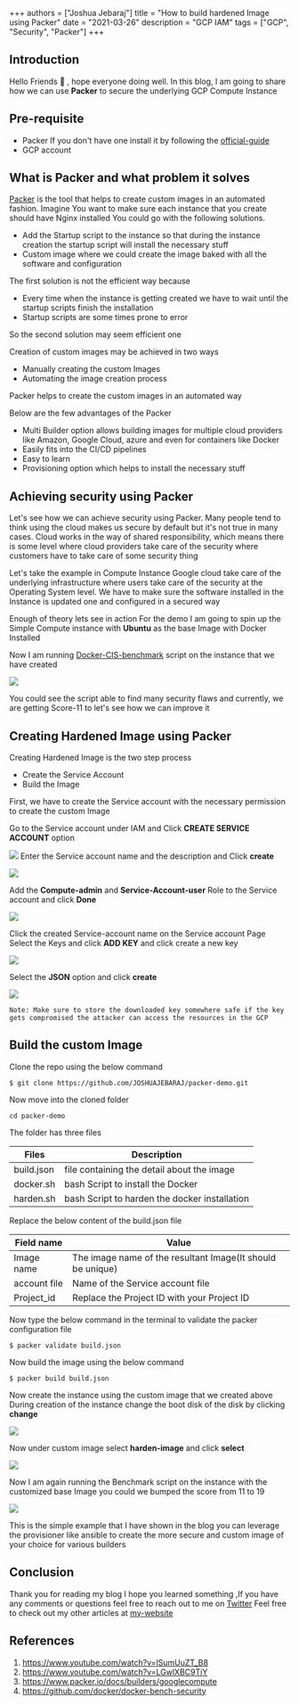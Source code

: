 +++
authors = ["Joshua Jebaraj"]
title = "How to build hardened Image using Packer"
date = "2021-03-26"
description = "GCP IAM"
tags = ["GCP", "Security", "Packer"]
+++


## Introduction
Hello Friends 👋 , hope everyone doing well. In this blog, I am going to share how we can use **Packer** to secure the underlying GCP Compute Instance 

## Pre-requisite

- Packer If you don't have one install it by following the [official-guide](https://www.packer.io/downloads)
- GCP account

## What is Packer and what problem it solves

[Packer](https://www.packer.io/) is the tool that helps to create custom images in an automated fashion. Imagine You want to make sure each instance that you create should have Nginx installed You could go with the following solutions.


- Add the Startup script to the instance so that during the instance creation the startup script will install the necessary stuff
- Custom image where we could create the image baked with all the software and configuration

The first solution is not the efficient way because 
- Every time when the instance is getting created we have to wait until the startup scripts finish the installation 
- Startup scripts are some times prone to error
  
So the second solution may seem efficient one 

Creation of custom images may be  achieved in two ways
- Manually creating the custom Images
- Automating the image creation process

Packer helps to create the custom images in an automated way

Below are the few advantages of the Packer


- Multi Builder option allows building images for multiple cloud providers like Amazon, Google Cloud, azure and even for containers like Docker
- Easily fits into the CI/CD pipelines
- Easy to learn
- Provisioning option which helps to install the necessary stuff


## Achieving security using Packer

Let's see how we can achieve security using Packer. Many people tend to think using the cloud makes us secure by default but it's not true in many cases. Cloud works in the way of shared responsibility, which means there is some level where cloud providers take care of the security where customers have to take care of some security thing

Let's take the example in Compute Instance Google cloud take care of the underlying infrastructure where users take care of the security at the Operating System level. We have to make sure the software installed in the Instance is updated one and configured in a secured way 

Enough of theory lets see in action For the demo I am going to spin up the Simple Compute instance with **Ubuntu** as the base Image with Docker Installed

Now I am running [Docker-CIS-benchmark](https://github.com/docker/docker-bench-security.git) script on the instance that we have created

![](File8.png)

You could see the script able to find many security flaws and currently, we are getting Score-11 to let's see how we can improve it

## Creating Hardened Image using Packer

Creating Hardened Image is the two step process 
- Create the Service Account
- Build the Image

First, we have to create the Service account with the necessary permission to create the custom Image


Go to the Service account under IAM and Click **CREATE SERVICE ACCOUNT** option 

![](File1.png)
Enter the Service account name and the description  and Click **create**

![](File2.png)

Add the  **Compute-admin** and **Service-Account-user** Role to the Service account and click **Done**

![](File3.png)

Click the created Service-account name on the Service account Page Select the Keys and click **ADD KEY** and click create a new key 

![](File4.png)

Select the **JSON** option and click **create** 

![](File5.png)


```
Note: Make sure to store the downloaded key somewhere safe if the key gets compromised the attacker can access the resources in the GCP
```

## Build the custom Image

Clone the repo using the below command

```
$ git clone https://github.com/JOSHUAJEBARAJ/packer-demo.git
```

Now move into the cloned folder 

```
cd packer-demo
```

The folder has three files

|   **Files**	|  **Description** 	|
|---	|---	|
|   build.json	| file containing the detail about the image 	|
|  docker.sh 	| bash  Script to install the Docker  	|
|   harden.sh    | bash Script to harden the docker installation

Replace the below content of the build.json file 

| Field name   | Value                                                  |
|--------------|--------------------------------------------------------|
| Image name   | The image name of the  resultant Image(It should be unique) |
| account file | Name of the Service account file                       |
| Project_id   | Replace the Project ID with your Project ID            |

Now type the below command in the  terminal to validate the packer configuration file

```
$ packer validate build.json
```

Now build the image using the below command
```
$ packer build build.json
```


Now create the instance using the custom image that we created above During creation of the instance change the boot disk of the disk by clicking **change**


![](change.png)

Now under custom image  select **harden-image** and click **select**


![](File6.png)

Now I am again running the Benchmark script on the instance with the customized base Image you could we bumped the score from 11 to 19

![](File7.png)

This is the simple example that I have shown in the blog you can leverage the provisioner like ansible to create the more secure and custom image of your choice for various builders

## Conclusion

Thank you for reading my blog I hope you learned something ,If you have any comments or questions feel free to reach out to me on [Twitter](https://twitter.com/joshva_jebaraj) Feel free to check out my other articles at [my-website](https://www.joshuajebaraj.com/posts/)


## References

1. https://www.youtube.com/watch?v=lSumUuZT_B8
2. https://www.youtube.com/watch?v=LGwlXBC9TjY
3. https://www.packer.io/docs/builders/googlecompute
4. https://github.com/docker/docker-bench-security